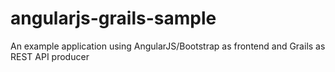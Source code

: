 angularjs-grails-sample
=======================

An example application using AngularJS/Bootstrap as frontend and Grails as REST API producer
